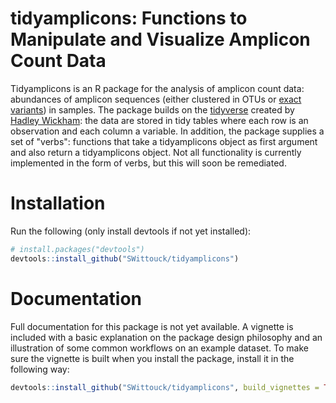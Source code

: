 # tidyamplicons: Functions to Manipulate and Visualize Amplicon Count Data

Tidyamplicons is an R package for the analysis of amplicon count data: abundances of amplicon sequences (either clustered in OTUs or [exact variants](https://www.ncbi.nlm.nih.gov/pubmed/28731476)) in samples. The package builds on the [tidyverse](https://www.tidyverse.org/) created by [Hadley Wickham](http://hadley.nz/): the data are stored in tidy tables where each row is an observation and each column a variable. In addition, the package supplies a set of "verbs": functions that take a tidyamplicons object as first argument and also return a tidyamplicons object. Not all functionality is currently implemented in the form of verbs, but this will soon be remediated. 

# Installation

Run the following (only install devtools if not yet installed): 

```R
# install.packages("devtools")
devtools::install_github("SWittouck/tidyamplicons")
```

# Documentation

Full documentation for this package is not yet available. A vignette is included with a basic explanation on the package design philosophy and an illustration of some common workflows on an example dataset. To make sure the vignette is built when you install the package, install it in the following way:

```R
devtools::install_github("SWittouck/tidyamplicons", build_vignettes = TRUE)
```

